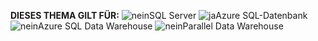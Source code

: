 <Token>**DIESES THEMA GILT FÜR:** ![nein](media/no.png)SQL Server ![ja](media/yes.png)Azure SQL-Datenbank ![nein](media/no.png)Azure SQL Data Warehouse ![nein](media/no.png)Parallel Data Warehouse</Token>

